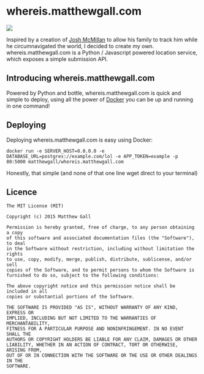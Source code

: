 # whereis.matthewgall.com

![](https://badge.imagelayers.io/matthewgall/whereis.matthewgall.com:latest.svg)

Inspired by a creation of [Josh McMillan](https://twitter.com/jshmc) to allow his family to track him while he circumnavigated the world, I decided to create my own. whereis.matthewgall.com is a Python / Javascript powered location service, which exposes a simple submission API.

## Introducing whereis.matthewgall.com
Powered by Python and bottle, whereis.matthewgall.com is quick and simple to deploy, using all the power of [Docker](https://docker.io) you can be up and running in one command!

## Deploying
Deploying whereis.matthewgall.com is easy using Docker:

    docker run -e SERVER_HOST=0.0.0.0 -e DATABASE_URL=postgres://example.com/lol -e APP_TOKEN=example -p 80:5000 matthewgall/whereis.matthewgall.com

Honestly, that simple (and none of that one line wget direct to your terminal)

## Licence

    The MIT License (MIT)

    Copyright (c) 2015 Matthew Gall

    Permission is hereby granted, free of charge, to any person obtaining a copy
    of this software and associated documentation files (the "Software"), to deal
    in the Software without restriction, including without limitation the rights
    to use, copy, modify, merge, publish, distribute, sublicense, and/or sell
    copies of the Software, and to permit persons to whom the Software is
    furnished to do so, subject to the following conditions:

    The above copyright notice and this permission notice shall be included in all
    copies or substantial portions of the Software.

    THE SOFTWARE IS PROVIDED "AS IS", WITHOUT WARRANTY OF ANY KIND, EXPRESS OR
    IMPLIED, INCLUDING BUT NOT LIMITED TO THE WARRANTIES OF MERCHANTABILITY,
    FITNESS FOR A PARTICULAR PURPOSE AND NONINFRINGEMENT. IN NO EVENT SHALL THE
    AUTHORS OR COPYRIGHT HOLDERS BE LIABLE FOR ANY CLAIM, DAMAGES OR OTHER
    LIABILITY, WHETHER IN AN ACTION OF CONTRACT, TORT OR OTHERWISE, ARISING FROM,
    OUT OF OR IN CONNECTION WITH THE SOFTWARE OR THE USE OR OTHER DEALINGS IN THE
    SOFTWARE.
